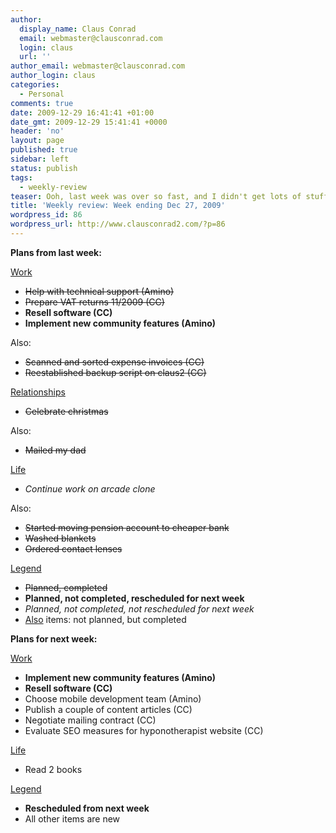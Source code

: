 ```yaml
---
author:
  display_name: Claus Conrad
  email: webmaster@clausconrad.com
  login: claus
  url: ''
author_email: webmaster@clausconrad.com
author_login: claus
categories:
  - Personal
comments: true
date: 2009-12-29 16:41:41 +01:00
date_gmt: 2009-12-29 15:41:41 +0000
header: 'no'
layout: page
published: true
sidebar: left
status: publish
tags:
  - weekly-review
teaser: Ooh, last week was over so fast, and I didn't get lots of stuff done before Sunday/Monday due to the holidays - but it was nice spending time with my family and I had some good talks with them.
title: 'Weekly review: Week ending Dec 27, 2009'
wordpress_id: 86
wordpress_url: http://www.clausconrad2.com/?p=86
---
```

<a id="last-week"></a>**Plans from last week:**

<u>Work</u>

*   <del>Help with technical support (Amino)</del>
*   <del>Prepare VAT returns 11/2009 (CC)</del>
*   **Resell software (CC)**
*   **Implement new community features (Amino)**

Also:

*   <del>Scanned and sorted expense invoices (CC)</del>
*   <del>Reestablished backup script on claus2 (CC)</del>

<u>Relationships</u>

*   <del>Celebrate christmas</del>

Also:

*   <del>Mailed my dad</del>

<u>Life</u>

*   _Continue work on arcade clone_

Also:

*   <del>Started moving pension account to cheaper bank</del>
*   <del>Washed blankets</del>
*   <del>Ordered contact lenses</del>

<u>Legend</u>

*   <del>Planned, completed</del>
*   **Planned, not completed, rescheduled for next week**
*   _Planned, not completed, not rescheduled for next week_
*   <u>Also</u> items: not planned, but completed

**Plans for next week:**

<u>Work</u>

*   **Implement new community features (Amino)**
*   **Resell software (CC)**
*   Choose mobile development team (Amino)
*   Publish a couple of content articles (CC)
*   Negotiate mailing contract (CC)
*   Evaluate SEO measures for hyponotherapist website (CC)

<u>Life</u>

*   Read 2 books

<u>Legend</u>

*   **Rescheduled from next week**
*   All other items are new
